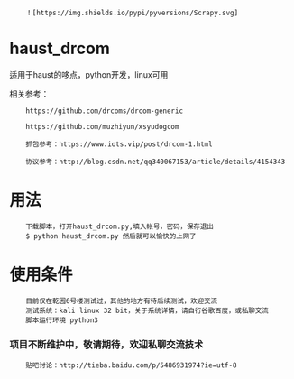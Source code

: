         ！[https://img.shields.io/pypi/pyversions/Scrapy.svg]



# haust_drcom
适用于haust的哆点，python开发，linux可用

相关参考：
        
        https://github.com/drcoms/drcom-generic
        
        https://github.com/muzhiyun/xsyudogcom
        
        抓包参考：https://www.iots.vip/post/drcom-1.html
        
        协议参考：http://blog.csdn.net/qq340067153/article/details/4154343
        
# 用法
        下载脚本，打开haust_drcom.py,填入帐号，密码，保存退出
        $ python haust_drcom.py 然后就可以愉快的上网了
        
 # 使用条件
        目前仅在乾园6号楼测试过，其他的地方有待后续测试，欢迎交流
        测试系统：kali linux 32 bit，关于系统详情，请自行谷歌百度，或私聊交流
        脚本运行环境 python3
        
        

### 项目不断维护中，敬请期待，欢迎私聊交流技术
        贴吧讨论：http://tieba.baidu.com/p/5486931974?ie=utf-8
